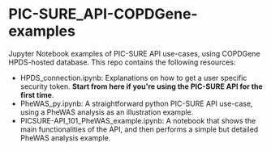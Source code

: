 # PIC-SURE_API-COPDGene-examples
Jupyter Notebook examples of PIC-SURE API use-cases, using COPDGene HPDS-hosted database. This repo contains the following resources:
- HPDS_connection.ipynb: Explanations on how to get a user specific security token. **Start from here if you're using the PIC-SURE API for the first time**.
- PheWAS_py.ipynb: A straightforward python PIC-SURE API use-case, using a PheWAS analysis as an illustration example.
- PICSURE-API_101_PheWAS_example.ipynb: A notebook that shows the main functionalities of the API, and then performs a simple but detailed PheWAS analysis example.
